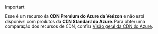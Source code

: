 > [!IMPORTANT]
> Esse é um recurso da **CDN Premium do Azure da Verizon** e não está disponível com produtos da **CDN Standard do Azure**.  Para obter uma comparação dos recursos de CDN, confira [Visão geral da CDN do Azure](../articles/cdn/cdn-overview.md#azure-cdn-features). 
> 
> 

